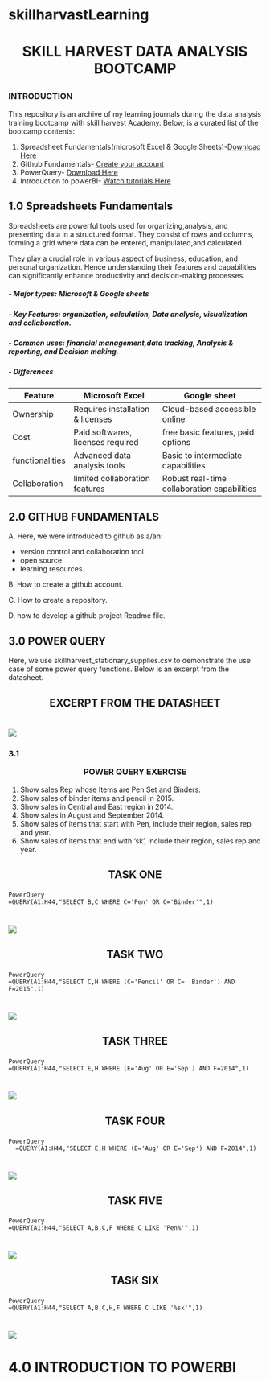 # skillharvastLearning

#  <p align="center"/>SKILL HARVEST DATA ANALYSIS BOOTCAMP</p>


###  INTRODUCTION
This repository is an archive of my learning journals during the data analysis training bootcamp with skill harvest Academy. Below, is a curated list of the bootcamp contents:
1. Spreadsheet Fundamentals(microsoft Excel & Google Sheets)-[Download Here](https://www.microsoft.com/en-ng/)
2. Github Fundamentals- [Create your account](https://github.com/)
3. PowerQuery- [Download Here](https://www.microsoft.com/en-us/download/details.aspx?id=39379&CorrelationId=50f8dd04-db7e-4eb7-9096-e2bd03a44d13)
4. Introduction to powerBI- [Watch tutorials Here](https://www.youtube.com/watch?v=fnA-_iDV_LY&list=PLoyECfvEFOjaMKFbBSKSmnOpEcXqqRegW)

##  1.0  Spreadsheets Fundamentals

Spreadsheets are powerful tools used for organizing,analysis, and presenting data in a structured format. They consist of rows and columns, forming a grid where data can be entered, manipulated,and calculated.

They play a crucial role in various aspect of business, education, and personal organization. Hence understanding their features and capabilities can significantly enhance productivity and decision-making processes.

#####  -  Major types: Microsoft & Google sheets
#####  -  Key Features: organization, calculation, Data analysis, visualization and collaboration.
#####  -  Common uses: financial management,data tracking, Analysis & reporting, and Decision making.
#####  -  Differences

|Feature|Microsoft Excel|Google sheet|
|-|-|-|
|Ownership|Requires installation & licenses|Cloud-based accessible online|
|Cost|Paid softwares, licenses  required|free basic features, paid options|
|functionalities|Advanced data analysis tools|Basic to intermediate capabilities|
|Collaboration|limited collaboration features|Robust real-time collaboration capabilities|


##  2.0  GITHUB FUNDAMENTALS

A. Here, we were introduced to github as a/an:
-   version control and collaboration tool
-   open source
-   learning resources.

B.  How to create a github account.

C.  How to create a repository.

D.  how to develop a github project Readme file. 


##  3.0  POWER QUERY

Here, we use skillharvest_stationary_supplies.csv to demonstrate the use case of some power query functions. Below is an excerpt from the datasheet.

## <p align="center"/>EXCERPT FROM THE DATASHEET</p>
#  <div align="center">
   <img src="BELLO/Dataanalysis.PNG">
   </div>

###   3.1   <p align="center">POWER QUERY EXERCISE</p>
1.   Show sales Rep whose Items are Pen Set and Binders.
2.   Show sales of binder items and pencil in 2015.
3.   Show sales in Central and East region in 2014.
4.   Show sales in August and September 2014.
5.   Show sales of items that start with Pen, include their region, sales rep and year.
6.   Show sales of items that end with ‘sk’, include their region, sales rep and year.

##   <p align="center">TASK ONE</p>

```
PowerQuery
=QUERY(A1:H44,"SELECT B,C WHERE C='Pen' OR C='Binder'",1)
```
#  <div align="center">
   <img src="BELLO/Dataanalysis1.PNG">
   </div>

##   <p align="center">TASK TWO</p>

```
PowerQuery
=QUERY(A1:H44,"SELECT C,H WHERE (C='Pencil' OR C= 'Binder') AND F=2015",1)
```
#  <div align="center">
   <img src="BELLO/Dataanalysis2.2.png">
   </div>

##   <p align="center">TASK THREE</p>
   
```
PowerQuery
=QUERY(A1:H44,"SELECT E,H WHERE (E='Aug' OR E='Sep') AND F=2014",1)
```
#  <div align="center">
   <img src="BELLO/Dataanalysis3.3.png">
   </div>
   
##   <p align="center">TASK FOUR</p>
 
```
PowerQuery
  =QUERY(A1:H44,"SELECT E,H WHERE (E='Aug' OR E='Sep') AND F=2014",1) 
```
#  <div align="center">
   <img src="BELLO/Dataanalysis4.png">
   </div>
   
##   <p align="center">TASK FIVE</p>
 
```
PowerQuery
=QUERY(A1:H44,"SELECT A,B,C,F WHERE C LIKE 'Pen%'",1)
```
#  <div align="center">
   <img src="BELLO/Dataanalysis5.PNG">
   </div>

##   <p align="center">TASK SIX</p>
   
```
PowerQuery
=QUERY(A1:H44,"SELECT A,B,C,H,F WHERE C LIKE '%sk'",1)
```

#  <div align="center">
   <img src="BELLO/Dataanalysis6.PNG">
   </div>

#   4.0   INTRODUCTION TO POWERBI


